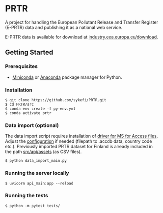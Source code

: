 # PRTR
A project for handling the European Pollutant Release and Transfer Register (E-PRTR) data and publishing it as a national web service.

E-PRTR data is available for download at [industry.eea.europa.eu/download](https://industry.eea.europa.eu/download).


## Getting Started
### Prerequisites
- [Miniconda](https://docs.conda.io/en/latest/miniconda.html) or [Anaconda](https://www.anaconda.com/products/individual) package manager for Python. 

### Installation
```
$ git clone https://github.com/sykefi/PRTR.git
$ cd PRTR/src
$ conda env create -f py-env.yml
$ conda activate prtr
```
### Data import (optional)
The data import script requires installation of [driver for MS for Access files](https://www.microsoft.com/en-us/download/details.aspx?id=54920). Adjust the [configuration](src/data_import/conf.py) if needed (filepath to .accdb data, country code etc.). Previously imported PRTR dataset for Finland is already included in the path [src/api/assets](src/api/assets) (as CSV files). 
```
$ python data_import_main.py
```

### Running the server locally
```
$ uvicorn api_main:app --reload
```

### Running the tests
```
$ python -m pytest tests/
```
